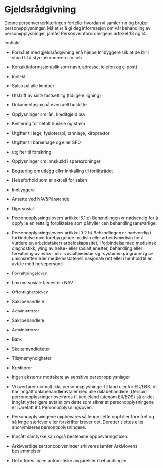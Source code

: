 # Gjeldsrådgivning


  

Denne personvernerklæringen forteller hvordan vi samler inn og bruker personopplysninger. Målet er å gi deg informasjon om vår behandling av personopplysninger, jamfør Personvernforordningens artikkel 13 og 14.

  

Innhald

*   Formålet med gjeldsrådgivning er å hjelpe Innbyggere slik at de blir i stand til å styre økonomien sin selv  
    
*   Kontaktinformasjon(slik som navn, adresse, telefon og e-post)  
    
*   Inntekt  
    
*   Saldo på alle kontoer  
    
*   Utskrift av siste fastsetting (tidligere ligning)  
    
*   Dokumentasjon på eventuell bostøtte  
    
*   Opplysninger om lån, kreditgjeld osv.  
    
*   Kvittering for betalt husleie og strøm  
    
*   Utgifter til lege, fysioterapi, tannlege, kiropraktor  
    
*   Utgifter til barnehage og eller SFO  
    
*   utgifter til forsikring  
    
*   Opplysninger om innskudd i spareordninger  
    
*   Begjæring om utlegg eller innkalling til forliksrådet  
    
*   Helseforhold som er aktuell for saken  
    
*   Innbyggere  
    
*   Ansatte ved NAV&Pårørende  
    
*   Dips sosial  
    
*   Personopplysningslovens artikkel 6.1.c) Behandlingen er nødvendig for å oppfylle en rettslig forpliktelse som påhviler den behandlingsansvarlige.  
    
*   Personopplysningslovens artikkel 9.2.h) Behandlingen er nødvendig i forbindelse med forebyggende medisin eller arbeidsmedisin for å vurdere en arbeidstakers arbeidskapasitet, i forbindelse med medisinsk diagnostikk, yting av helse- eller sosialtjenester, behandling eller forvaltning av helse- eller sosialtjenester og -systemer på grunnlag av unionsretten eller medlemsstatenes nasjonale rett eller i henhold til en avtale med helsepersonell  
    
*   Forvaltningsloven  
    
*   Lov om sosiale tjenester i NAV  
    
*   Offentlighetsloven  
    
*   Saksbehandlere  
    
*   Administrator  
    
*   Saksbehandlere  
    
*   Administrator  
    
*   Bank  
    
*   Skattemyndigheter  
    
*   Tilsynsmyndigheter  
    
*   Kreditorer  
    
*   Ingen eksterne mottakere av sensitive personopplysninger  
    
*   Vi overfører normalt ikke personopplysninger til land utenfor EU/EØS. Vi har inngått databehandleravtaler med alle databehandlere. Dersom personopplysninger overføres til tredjeland (utenom EU/EØS) så er det inngått ytterligere avtaler om dette som sikrer at personopplysningene er ivaretatt iht. Personopplysningsloven.  
    
*   Personopplysningene oppbevares så lenge dette oppfyller formålet og så lenge særlover eller forskrifter krever det. Deretter slettes eller anonymiseres personopplysningene.  
    
*   Inngått samtykke kan også bestemme oppbevaringstiden.  
    
*   Arkivverdige personopplysninger arkiveres jamfør Arkivlovens bestemmelser  
    
*   Det utføres ingen automatiske avgjørelser i behandlingen